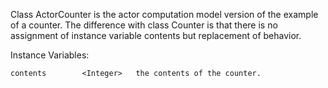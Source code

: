 Class ActorCounter is the actor computation model version of the example of a counter.
The difference with class Counter is that there is no assignment of instance variable contents but replacement of behavior.

Instance Variables:

	contents		<Integer>	the contents of the counter.